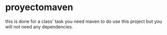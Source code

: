 # proyectomaven
this is done for a class' task
you need maven to do use this project but you will not need any dependencies.
